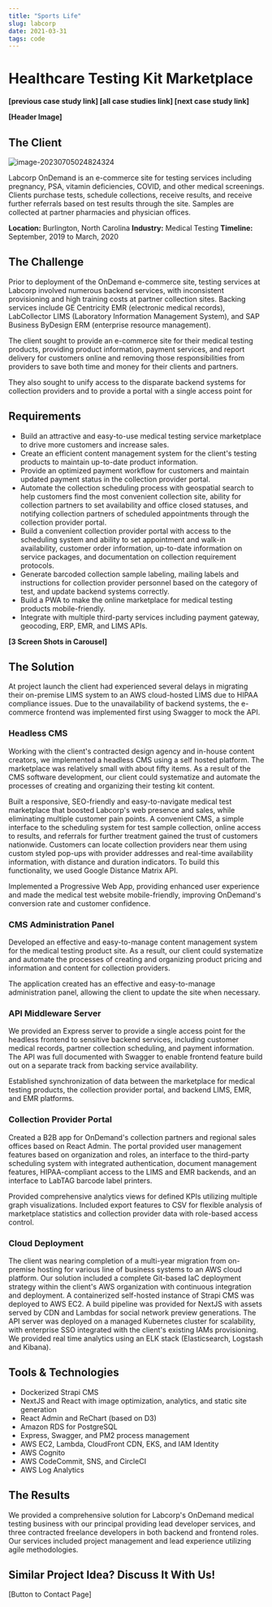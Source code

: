 ```yaml
---
title: "Sports Life"
slug: labcorp
date: 2021-03-31
tags: code
---
```


# Healthcare Testing Kit Marketplace

**[previous case study link] [all case studies link] [next case study link]**

**[Header Image]**

## The Client

![image-20230705024824324](images/labcorp/image-20230705024824324.png)

Labcorp OnDemand is an e-commerce site for testing services including pregnancy, PSA, vitamin deficiencies, COVID, and other medical screenings. Clients purchase tests, schedule collections, receive results, and receive further referrals based on test results through the site. Samples are collected at partner pharmacies and physician offices.

**Location:** Burlington, North Carolina
**Industry:** Medical Testing
**Timeline:** September, 2019 to March, 2020

## The Challenge

Prior to deployment of the OnDemand e-commerce site, testing services at Labcorp involved numerous backend services, with inconsistent provisioning and high training costs at partner collection sites. Backing services include GE Centricity EMR (electronic medical records), LabCollector LIMS (Laboratory Information Management System), and SAP Business ByDesign ERM (enterprise resource management).

The client sought to provide an e-commerce site for their medical testing products, providing product information, payment services, and report delivery for customers online and removing those responsibilities from providers to save both time and money for their clients and partners.

They also sought to unify access to the disparate backend systems for collection providers and to provide a portal with a single access point for

## Requirements

- Build an attractive and easy-to-use medical testing service marketplace to drive more customers and increase sales.
- Create an efficient content management system for the client's testing products to maintain up-to-date product information.
- Provide an optimized payment workflow for customers and maintain updated payment status in the collection provider portal.
- Automate the collection scheduling process with geospatial search to help customers find the most convenient collection site, ability for collection partners to set availability and office closed statuses, and notifying collection partners of scheduled appointments through the collection provider portal.
- Build a convenient collection provider portal with access to the scheduling system and ability to set appointment and walk-in availability, customer order information, up-to-date information on service packages, and documentation on collection requirement protocols.
- Generate barcoded collection sample labeling, mailing labels and instructions for collection provider personnel based on the category of test, and update backend systems correctly.
- Build a PWA to make the online marketplace for medical testing products mobile-friendly.
- Integrate with multiple third-party services including payment gateway, geocoding, ERP, EMR, and LIMS APIs.

**[3 Screen Shots in Carousel]**

## The Solution

At project launch the client had experienced several delays in migrating their on-premise LIMS system to an AWS cloud-hosted LIMS due to HIPAA compliance issues. Due to the unavailability of backend systems, the e-commerce frontend was implemented first using Swagger to mock the API.

### Headless CMS

Working with the client's contracted design agency and in-house content creators, we implemented a headless CMS using a self hosted platform. The marketplace was relatively small with about fifty items. As a result of the CMS software development, our client could systematize and automate the processes of creating and organizing their testing kit content.

Built a responsive, SEO-friendly and easy-to-navigate medical test marketplace that boosted Labcorp's web presence and sales, while eliminating multiple customer pain points. A convenient CMS, a simple interface to the scheduling system for test sample collection, online access to results, and referrals for further treatment gained the trust of customers nationwide. Customers can locate collection providers near them using custom styled pop-ups with provider addresses and real-time availability information, with distance and duration indicators. To build this functionality, we used Google Distance Matrix API.

Implemented a Progressive Web App, providing enhanced user experience and made the medical test website mobile-friendly, improving OnDemand's conversion rate and customer confidence.

### CMS Administration Panel

Developed an effective and easy-to-manage content management system for the medical testing product site. As a result, our client could systematize and automate the processes of creating and organizing product pricing and information and content for collection providers.

The application created has an effective and easy-to-manage administration panel, allowing the client to update the site when necessary.

### API Middleware Server

We provided an Express server to provide a single access point for the headless frontend to sensitive backend services, including customer medical records, partner collection scheduling, and payment information. The API was full documented with Swagger to enable frontend feature build out on a separate track from backing service availability.

Established synchronization of data between the marketplace for medical testing products, the collection provider portal, and backend LIMS, EMR, and EMR platforms.

### Collection Provider Portal

Created a B2B app for OnDemand's collection partners and regional sales offices based on React Admin. The portal provided user management features based on organization and roles, an interface to the third-party scheduling system with integrated authentication, document management features, HIPAA-compliant access to the LIMS and EMR backends, and an interface to LabTAG barcode label printers.

Provided comprehensive analytics views for defined KPIs utilizing multiple graph visualizations. Included export features to CSV for flexible analysis of marketplace statistics and collection provider data with role-based access control.

### Cloud Deployment

The client was nearing completion of a multi-year migration from on-premise hosting for various line of business systems to an AWS cloud platform. Our solution included a complete Git-based IaC deployment strategy within the client's AWS organization with continuous integration and deployment. A containerized self-hosted instance of Strapi CMS was deployed to AWS EC2. A build pipeline was provided for NextJS with assets served by CDN and Lambdas for social network preview generations. The API server was deployed on a managed Kubernetes cluster for scalability, with enterprise SSO integrated with the client's existing IAMs provisioning. We provided real time analytics using an ELK stack (Elasticsearch, Logstash and Kibana).

## Tools & Technologies

- Dockerized Strapi CMS
- NextJS and React with image optimization, analytics, and static site generation
- React Admin and ReChart (based on D3)
- Amazon RDS for PostgreSQL
- Express, Swagger, and PM2 process management
- AWS EC2, Lambda, CloudFront CDN, EKS, and IAM Identity
- AWS Cognito
- AWS CodeCommit, SNS, and CircleCI
- AWS Log Analytics

## The Results

We provided a comprehensive solution for Labcorp's OnDemand medical testing business with our principal providing lead developer services, and three contracted freelance developers in both backend and frontend roles. Our services included project management and lead experience utilizing agile methodologies.


## Similar Project Idea? Discuss It With Us!

[Button to Contact Page]